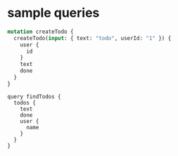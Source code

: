 

# sample queries

```graphql
mutation createTodo {
  createTodo(input: { text: "todo", userId: "1" }) {
    user {
      id
    }
    text
    done
  }
}
```

```gql
query findTodos {
  todos {
    text
    done
    user {
      name
    }
  }
}
```
